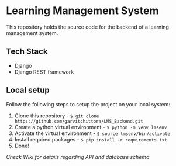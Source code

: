 # Learning Management System

This repository holds the source code for the backend of a learning management system.

## Tech Stack

- Django
- Django REST framework

## Local setup

Follow the following steps to setup the project on your local system:

1. Clone this repository - `$ git clone https://github.com/garvitchittora/LMS_Backend.git`
2. Create a python virtual environment - `$ python -m venv lmsenv`
3. Activate the virtual environment - `$ source lmsenv/bin/activate`
4. Install required packages - `$ pip install -r requirements.txt`
5. Done!

*Check Wiki for details regarding API and database schema*